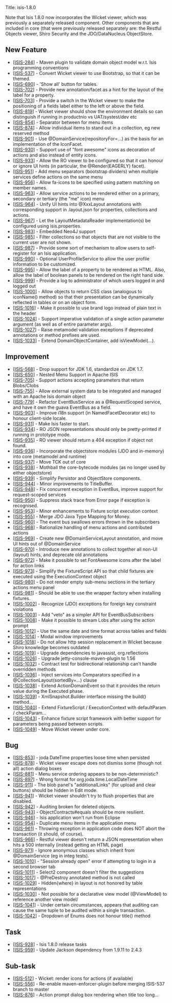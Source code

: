 Title: isis-1.8.0

Note that Isis 1.8.0 now incorporates the Wicket viewer, which was previously a separately released component.  Other components that are included in core (that were previously released separately are: the Restful Objects viewer, Shiro Security and the JDO/DataNucleus ObjectStore.

<h2>        New Feature
</h2>
<ul>
<li>[<a href='https://issues.apache.org/jira/browse/ISIS-284'>ISIS-284</a>] -         Maven plugin to validate domain object model w.r.t. Isis programming conventions
</li>
<li>[<a href='https://issues.apache.org/jira/browse/ISIS-537'>ISIS-537</a>] -         Convert Wicket viewer to use Bootstrap, so that it can be themed.
</li>
<li>[<a href='https://issues.apache.org/jira/browse/ISIS-690'>ISIS-690</a>] -         &#39;Show all&#39; button for tables.
</li>
<li>[<a href='https://issues.apache.org/jira/browse/ISIS-702'>ISIS-702</a>] -         Provide new annotation/facet as a hint for the layout of the label for a property.
</li>
<li>[<a href='https://issues.apache.org/jira/browse/ISIS-703'>ISIS-703</a>] -         Provide a switch in the Wicket viewer to make the positioning of a fields label either to the left or above the field.
</li>
<li>[<a href='https://issues.apache.org/jira/browse/ISIS-819'>ISIS-819</a>] -         Wicket viewer should show the environment details so can distinguish if running in productnio vs UAT/systest/dev etc
</li>
<li>[<a href='https://issues.apache.org/jira/browse/ISIS-854'>ISIS-854</a>] -         Separator between for menu items
</li>
<li>[<a href='https://issues.apache.org/jira/browse/ISIS-874'>ISIS-874</a>] -         Allow individual items to stand out in a collection, eg new reserved method
</li>
<li>[<a href='https://issues.apache.org/jira/browse/ISIS-901'>ISIS-901</a>] -         Use @DomainService(repositoryFor=...) as the basis for an implementation of the IconFacet.
</li>
<li>[<a href='https://issues.apache.org/jira/browse/ISIS-930'>ISIS-930</a>] -         Support use of &quot;font awesome&quot; icons as decoration of actions and also instead of entity icons.
</li>
<li>[<a href='https://issues.apache.org/jira/browse/ISIS-933'>ISIS-933</a>] -         Allow the RO viewer to be configured so that it can honour or ignore UI hints (in particular, the @Render(EAGERLY) facet).
</li>
<li>[<a href='https://issues.apache.org/jira/browse/ISIS-951'>ISIS-951</a>] -         Add menu separators (bootstrap dividers) when multiple services define actions on the same menu 
</li>
<li>[<a href='https://issues.apache.org/jira/browse/ISIS-956'>ISIS-956</a>] -         Allow fa-icons to be specified using pattern matching on member names.
</li>
<li>[<a href='https://issues.apache.org/jira/browse/ISIS-963'>ISIS-963</a>] -         Allow service actions to be rendered either on a primary, secondary or tertiary (the &quot;me&quot; icon) menu
</li>
<li>[<a href='https://issues.apache.org/jira/browse/ISIS-964'>ISIS-964</a>] -         Unify UI hints into @XxxLayout annotations with corresponding support in .layout.json for properties, collections and actions.
</li>
<li>[<a href='https://issues.apache.org/jira/browse/ISIS-967'>ISIS-967</a>] -         Let the LayoutMetadataReader implementation(s) be configured using isis.properties.
</li>
<li>[<a href='https://issues.apache.org/jira/browse/ISIS-983'>ISIS-983</a>] -         Embedded Neo4J support
</li>
<li>[<a href='https://issues.apache.org/jira/browse/ISIS-985'>ISIS-985</a>] -         Filter collections so that objects that are not visible to the current user are not shown.
</li>
<li>[<a href='https://issues.apache.org/jira/browse/ISIS-987'>ISIS-987</a>] -         Provide some sort of mechanism to allow users to self-register for an Isis application.
</li>
<li>[<a href='https://issues.apache.org/jira/browse/ISIS-990'>ISIS-990</a>] -         Optional UserProfileService to allow the user profile information to be customized.
</li>
<li>[<a href='https://issues.apache.org/jira/browse/ISIS-995'>ISIS-995</a>] -         Allow the label of a property to be rendered as HTML.  Also, allow the label of boolean panels to be rendered on the right hand side.
</li>
<li>[<a href='https://issues.apache.org/jira/browse/ISIS-999'>ISIS-999</a>] -         Provide a log to administrator of which users logged in and logged out
</li>
<li>[<a href='https://issues.apache.org/jira/browse/ISIS-1000'>ISIS-1000</a>] -         Allow objects to return CSS  class (analogous to iconName() method) so that their presentation can be dynamically reflected in tables or on an object form.
</li>
<li>[<a href='https://issues.apache.org/jira/browse/ISIS-1016'>ISIS-1016</a>] -         Make it possible to use brand logo instead of plain text in the header
</li>
<li>[<a href='https://issues.apache.org/jira/browse/ISIS-1024'>ISIS-1024</a>] -         Support imperative validation of a single action parameter argument (as well as of entire parameter args).
</li>
<li>[<a href='https://issues.apache.org/jira/browse/ISIS-1027'>ISIS-1027</a>] -         Raise metamodel validation exceptions if deprecated annotations or method prefixes are used.
</li>
<li>[<a href='https://issues.apache.org/jira/browse/ISIS-1033'>ISIS-1033</a>] -         Extend DomainObjectContainer, add isViewModel(...).
</li>
</ul>
    
<h2>        Improvement
</h2>
<ul>
<li>[<a href='https://issues.apache.org/jira/browse/ISIS-568'>ISIS-568</a>] -         Drop support for JDK 1.6, standardize on JDK 1.7.
</li>
<li>[<a href='https://issues.apache.org/jira/browse/ISIS-650'>ISIS-650</a>] -         Nested Menu Support in Apache ISIS
</li>
<li>[<a href='https://issues.apache.org/jira/browse/ISIS-705'>ISIS-705</a>] -         Support actions accepting parameters that return Blobs/Clobs
</li>
<li>[<a href='https://issues.apache.org/jira/browse/ISIS-755'>ISIS-755</a>] -         Allow external system data to be integrated and managed with an Apache Isis domain object 
</li>
<li>[<a href='https://issues.apache.org/jira/browse/ISIS-779'>ISIS-779</a>] -         Refactor EventBusService as a @RequestScoped service, and have it own the guava EventBus as a field.
</li>
<li>[<a href='https://issues.apache.org/jira/browse/ISIS-903'>ISIS-903</a>] -         Improve i18n support (in NamedFacetDecorator etc) to honour client-side locale.
</li>
<li>[<a href='https://issues.apache.org/jira/browse/ISIS-931'>ISIS-931</a>] -         Make Isis faster to start.
</li>
<li>[<a href='https://issues.apache.org/jira/browse/ISIS-934'>ISIS-934</a>] -         RO JSON representations should only be pretty-printed if running in prototype mode.
</li>
<li>[<a href='https://issues.apache.org/jira/browse/ISIS-935'>ISIS-935</a>] -         RO viewer should return a 404 exception if object not found.
</li>
<li>[<a href='https://issues.apache.org/jira/browse/ISIS-936'>ISIS-936</a>] -         Incorporate the objectstore modules (JDO and in-memory) into core (metamodel and runtime)
</li>
<li>[<a href='https://issues.apache.org/jira/browse/ISIS-937'>ISIS-937</a>] -         Move TCK out of core
</li>
<li>[<a href='https://issues.apache.org/jira/browse/ISIS-938'>ISIS-938</a>] -         Mothball the core-bytecode modules (as no longer used by either objectstore)
</li>
<li>[<a href='https://issues.apache.org/jira/browse/ISIS-939'>ISIS-939</a>] -         Simplify Persistor and ObjectStore components.
</li>
<li>[<a href='https://issues.apache.org/jira/browse/ISIS-944'>ISIS-944</a>] -         Minor improvements to TitleBuffer.
</li>
<li>[<a href='https://issues.apache.org/jira/browse/ISIS-948'>ISIS-948</a>] -         Fix concurrent exception in EventBus, improve support for request-scoped services
</li>
<li>[<a href='https://issues.apache.org/jira/browse/ISIS-950'>ISIS-950</a>] -         Suppress stack trace from Error page if exception is recognised.
</li>
<li>[<a href='https://issues.apache.org/jira/browse/ISIS-953'>ISIS-953</a>] -         Minor enhancements to Fixture script execution context
</li>
<li>[<a href='https://issues.apache.org/jira/browse/ISIS-955'>ISIS-955</a>] -         Merge JDO Java Type Mapping for Money.
</li>
<li>[<a href='https://issues.apache.org/jira/browse/ISIS-960'>ISIS-960</a>] -         The event bus swallows errors thrown in the subscribers
</li>
<li>[<a href='https://issues.apache.org/jira/browse/ISIS-968'>ISIS-968</a>] -         Rationalize handling of menu actions and contributed actions
</li>
<li>[<a href='https://issues.apache.org/jira/browse/ISIS-969'>ISIS-969</a>] -         Create new @DomainServiceLayout annotation, and move UI hints out of @DomainService
</li>
<li>[<a href='https://issues.apache.org/jira/browse/ISIS-970'>ISIS-970</a>] -         Introduce new annotations to collect together all non-UI (layout) hints, and deprecate old annotations
</li>
<li>[<a href='https://issues.apache.org/jira/browse/ISIS-972'>ISIS-972</a>] -         Make it possible to set FontAwesome icons after the label for action links
</li>
<li>[<a href='https://issues.apache.org/jira/browse/ISIS-973'>ISIS-973</a>] -         Simplify the FixtureScript API so that child fixtures are executed using the ExecutionContext object
</li>
<li>[<a href='https://issues.apache.org/jira/browse/ISIS-980'>ISIS-980</a>] -         Do not render empty sub-menu sections in the tertiary actions menu panel 
</li>
<li>[<a href='https://issues.apache.org/jira/browse/ISIS-981'>ISIS-981</a>] -         Should be able to use the wrapper factory when installing fixtures.
</li>
<li>[<a href='https://issues.apache.org/jira/browse/ISIS-1002'>ISIS-1002</a>] -         Recognize (JDO) exceptions for foreign key constraint violations
</li>
<li>[<a href='https://issues.apache.org/jira/browse/ISIS-1003'>ISIS-1003</a>] -         Add &quot;veto&quot; as a simpler API for EventBusSubscribers
</li>
<li>[<a href='https://issues.apache.org/jira/browse/ISIS-1008'>ISIS-1008</a>] -         Make it possible to stream Lobs after using the action prompt
</li>
<li>[<a href='https://issues.apache.org/jira/browse/ISIS-1012'>ISIS-1012</a>] -         Use the same date and time format across tables and fields
</li>
<li>[<a href='https://issues.apache.org/jira/browse/ISIS-1014'>ISIS-1014</a>] -         Modal window improvements
</li>
<li>[<a href='https://issues.apache.org/jira/browse/ISIS-1018'>ISIS-1018</a>] -         Do not allow http session replacement in Wicket because Shiro knowledge becomes outdated
</li>
<li>[<a href='https://issues.apache.org/jira/browse/ISIS-1019'>ISIS-1019</a>] -         Upgrade dependencies to javassist, org.reflections
</li>
<li>[<a href='https://issues.apache.org/jira/browse/ISIS-1026'>ISIS-1026</a>] -         Upgrade jetty-console-maven-plugin to 1.56
</li>
<li>[<a href='https://issues.apache.org/jira/browse/ISIS-1032'>ISIS-1032</a>] -         Contract test for bidirectional relationship can&#39;t handle overridden methods
</li>
<li>[<a href='https://issues.apache.org/jira/browse/ISIS-1036'>ISIS-1036</a>] -         Inject services into Comparators specified in a @CollectionLayout(sortedBy=...) clause
</li>
<li>[<a href='https://issues.apache.org/jira/browse/ISIS-1038'>ISIS-1038</a>] -         Extend ActionDomainEvent so that it provides the return value during the Executed phase.
</li>
<li>[<a href='https://issues.apache.org/jira/browse/ISIS-1039'>ISIS-1039</a>] -         XmlSnapshot.Builder interface missing the build() method...
</li>
<li>[<a href='https://issues.apache.org/jira/browse/ISIS-1040'>ISIS-1040</a>] -         Extend FixtureScript / ExecutionContext with defaultParam / checkParam...
</li>
<li>[<a href='https://issues.apache.org/jira/browse/ISIS-1043'>ISIS-1043</a>] -         Enhance fixture script framework with better support for parameters being passed between scripts.
</li>
<li>[<a href='https://issues.apache.org/jira/browse/ISIS-1049'>ISIS-1049</a>] -         Move Wicket viewer under core.
</li>
</ul>
    
                                
<h2>        Bug
</h2>
<ul>
<li>[<a href='https://issues.apache.org/jira/browse/ISIS-853'>ISIS-853</a>] -         joda DateTime properties loose time when persisted
</li>
<li>[<a href='https://issues.apache.org/jira/browse/ISIS-878'>ISIS-878</a>] -         Wicket viewer escape does not dismiss some (though not all) action dialog boxes
</li>
<li>[<a href='https://issues.apache.org/jira/browse/ISIS-881'>ISIS-881</a>] -         Menu service ordering appears to be non-deterministic?
</li>
<li>[<a href='https://issues.apache.org/jira/browse/ISIS-897'>ISIS-897</a>] -         Wrong format for org.joda.time.LocalDateTime
</li>
<li>[<a href='https://issues.apache.org/jira/browse/ISIS-911'>ISIS-911</a>] -         The blob panel&#39;s &quot;additionalLinks&quot; (for upload and clear buttons) should be hidden in Edit mode.
</li>
<li>[<a href='https://issues.apache.org/jira/browse/ISIS-941'>ISIS-941</a>] -         Wicket viewer shouldn&#39;t try to flush properties that are disabled.
</li>
<li>[<a href='https://issues.apache.org/jira/browse/ISIS-942'>ISIS-942</a>] -         Auditing broken for deleted objects.
</li>
<li>[<a href='https://issues.apache.org/jira/browse/ISIS-943'>ISIS-943</a>] -         ObjectContracts#equals should be more resilient.
</li>
<li>[<a href='https://issues.apache.org/jira/browse/ISIS-946'>ISIS-946</a>] -         Isis application won&#39;t run from Eclipse
</li>
<li>[<a href='https://issues.apache.org/jira/browse/ISIS-954'>ISIS-954</a>] -         Duplicate menu items in the application menu
</li>
<li>[<a href='https://issues.apache.org/jira/browse/ISIS-961'>ISIS-961</a>] -         Throwing exception in application code does NOT abort the transaction (it should, of course).
</li>
<li>[<a href='https://issues.apache.org/jira/browse/ISIS-966'>ISIS-966</a>] -         Restful viewer doesn&#39;t return a JSON representation when hits a 500 internally (instead getting an HTML page)
</li>
<li>[<a href='https://issues.apache.org/jira/browse/ISIS-971'>ISIS-971</a>] -         Ignore anonymous classes which inherit from @DomainService (eg in integ tests).
</li>
<li>[<a href='https://issues.apache.org/jira/browse/ISIS-1010'>ISIS-1010</a>] -         &quot;Session already open&quot; error if attempting to login in a second browser tab
</li>
<li>[<a href='https://issues.apache.org/jira/browse/ISIS-1011'>ISIS-1011</a>] -         Select2 component doesn&#39;t filter the suggestions
</li>
<li>[<a href='https://issues.apache.org/jira/browse/ISIS-1017'>ISIS-1017</a>] -         @PreDestroy annotated method is not called
</li>
<li>[<a href='https://issues.apache.org/jira/browse/ISIS-1029'>ISIS-1029</a>] -         Hidden{where} in layout is not honored by table representations
</li>
<li>[<a href='https://issues.apache.org/jira/browse/ISIS-1030'>ISIS-1030</a>] -         Not possible for a declarative view model (@ViewModel) to reference another view model/
</li>
<li>[<a href='https://issues.apache.org/jira/browse/ISIS-1041'>ISIS-1041</a>] -         Under certain circumstances, appears that auditing can cause the same tuple to be audited within a single transaction.
</li>
<li>[<a href='https://issues.apache.org/jira/browse/ISIS-1042'>ISIS-1042</a>] -         Dropdown of Enums does not honour title() method
</li>
</ul>
                
<h2>        Task
</h2>
<ul>
<li>[<a href='https://issues.apache.org/jira/browse/ISIS-928'>ISIS-928</a>] -         Isis 1.8.0 release tasks
</li>
<li>[<a href='https://issues.apache.org/jira/browse/ISIS-959'>ISIS-959</a>] -         Update Jackson dependency from 1.9.11 to 2.4.3
</li>
</ul>
                
<h2>        Sub-task
</h2>
<ul>
<li>[<a href='https://issues.apache.org/jira/browse/ISIS-512'>ISIS-512</a>] -         Wicket: render icons for actions (if available)
</li>
<li>[<a href='https://issues.apache.org/jira/browse/ISIS-556'>ISIS-556</a>] -         Re-enable maven-enforcer-plugin before merging ISIS-537 branch to master
</li>
<li>[<a href='https://issues.apache.org/jira/browse/ISIS-876'>ISIS-876</a>] -         Action prompt dialog box rendering when title too long...
</li>
</ul>
            
